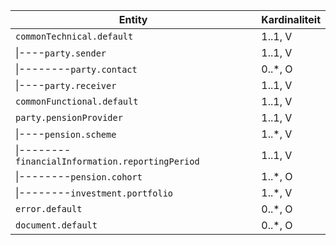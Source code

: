 | Entity                                      | Kardinaliteit |
|---------------------------------------------|---------------|
| `commonTechnical.default`                   | 1..1, V       |
| \|----`party.sender`                        | 1..1, V       |
| \|--------`party.contact`                   | 0..*, O       |
| \|----`party.receiver`                      | 1..1, V       |
| `commonFunctional.default`                  | 1..1, V       |
| `party.pensionProvider`                     | 1..1, V       |
| \|----`pension.scheme`                      | 1..*, V       |
| \|--------`financialInformation.reportingPeriod` | 1..1, V |
| \|--------`pension.cohort`                  | 1..*, O       |
| \|--------`investment.portfolio`            | 1..*, V       |
| `error.default`                             | 0..*, O       |
| `document.default`                          | 0..*, O       |
